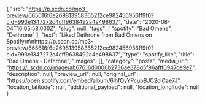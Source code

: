 {
  "src": "https://p.scdn.co/mp3-preview/665616f6e269813958365212ce982456956ff9f0?cid=993e1347272c4cff9638492a4e498637",
  "date": "2020-08-04T16:05:58.000Z",
  "slug": null,
  "tags": [
    "spotify",
    "Bad Omens",
    "Dethrone"
  ],
  "text": "Liked Dethrone from Bad Omens on Spotify\n\nhttps://p.scdn.co/mp3-preview/665616f6e269813958365212ce982456956ff9f0?cid=993e1347272c4cff9638492a4e498637",
  "type": "spotify_like",
  "title": "Bad Omens - Dethrone",
  "images": [],
  "category": "posts",
  "media_url": "https://i.scdn.co/image/ab67616d0000b2736ae378d5f96afff0947de9e7",
  "description": null,
  "preview_url": null,
  "original_url": "https://open.spotify.com/embed/album/6lhfQyYPcupBJC2oICae7J",
  "location_latitude": null,
  "additional_payload": null,
  "location_longitude": null
}